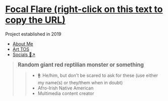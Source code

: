 # [Focal Flare (right-click on this text to copy the URL)](https://docsify-this.net/?basePath=https://raw.githubusercontent.com/FocalFlare/FF-About-Me-and-TOS/548d070d5d8209275a22ff983355ae11cfcd0fbf/docs&homepage=home.md&edit-link=https://github.com/FocalFlare/FF-About-Me-and-TOS/blob/548d070d5d8209275a22ff983355ae11cfcd0fbf/docs&sidebar=true&browser-tab-title=Focal%20Flare%20//%20Art%20TOS&edit-link-text=[Open-source]%20Edit%20Page&edit-link-top=true&hide-credits=true&maxLevel=3&hypothesis=true&font-family=Helvetica%20Neue,Helvetica,Arial,sans-serif&font-size=1.25&link-color=ff003d&loadFavicon=favicon.png&coverpage=_coverpage.md&loadSidebar=_sidebar.md&loadFooter=_footer.md&name=Focal%20Flare&logo=sidebaricon.png&searchbox=true&subMaxLevel=3&pagination=true&header-weight=700&zoom-images=true&dark-mode=true&link-color-dark-mode=ff003d&coverpage-color-dark-mode=a6a6a6#/)

Project established in 2019

* [About Me](aboutMe.md)
* [Art TOS](tos.md)
* [Socials 🔗↗](https://focalflare.carrd.co)

> <big><strong>Random giant red reptilian monster or something</strong></big>
>> - 🚹: He/him, but don't be scared to ask for these (use either my name(s) or they/them when in doubt)
>> - Afro-Irish Native American
>> - Multimedia content creator
